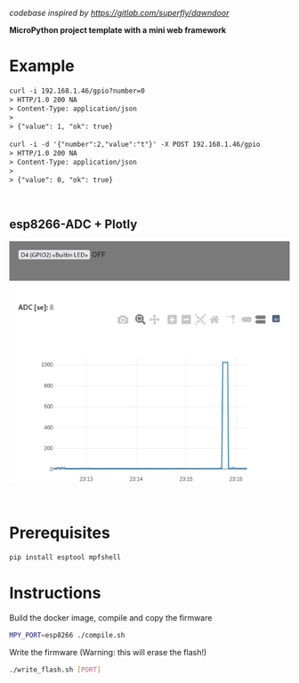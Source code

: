 _codebase inspired by https://gitlab.com/superfly/dawndoor_


**MicroPython project template with a mini web framework**

# Example
```
curl -i 192.168.1.46/gpio?number=0
> HTTP/1.0 200 NA
> Content-Type: application/json
>
> {"value": 1, "ok": true}

curl -i -d '{"number":2,"value":"t"}' -X POST 192.168.1.46/gpio
> HTTP/1.0 200 NA
> Content-Type: application/json
>
> {"value": 0, "ok": true}
```

&nbsp;

## esp8266-ADC + Plotly

<img src="./example/01.png">

&nbsp;

# Prerequisites
```bash
pip install esptool mpfshell
```


# Instructions
Build the docker image, compile and copy the firmware
```bash
MPY_PORT=esp8266 ./compile.sh
```

Write the firmware (Warning: this will erase the flash!)
```bash
./write_flash.sh [PORT]
```
